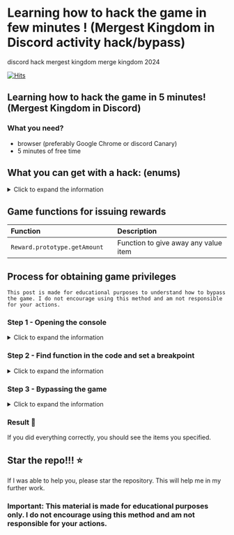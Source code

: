 # Learning how to hack the game in few minutes ! (Mergest Kingdom in Discord activity hack/bypass)
discord hack mergest kingdom merge kingdom 2024

[![Hits](https://hits.sh/github.com/NotMeCJ/discord-mergest-kingdom-hack.svg?color=cc1111)](https://hits.sh/github.com/NotMeCJ/discord-mergest-kingdom-hack/)

## Learning how to hack the game in 5 minutes! (Mergest Kingdom in Discord)

### What you need?
- browser (preferably Google Chrome or discord Canary)
- 5 minutes of free time 
 
 
## What you can get with a hack: (enums)
<details> 
  <summary>Click to expand the information</summary>
 
| Parameter |   Is reward   | Description                |
| :-------- | :------- | :------------------------- |
| `coins` | True | Yellow coins |
| `rubies` | True | Purple gems |
| `wands` | True | Keys to discover new worlds |
| `energy` | True | Energy for activities |
</details>
 
## Game functions for issuing rewards
 
| Function |    | Description                               |
| :-------- | :----- |:------------------------------------------|
| `Reward.prototype.getAmount`      | | Function to give away any value item       |

## Process for obtaining game privileges
```
This post is made for educational purposes to understand how to bypass the game. I do not encourage using this method and am not responsible for your actions.
```
 
### Step 1 - Opening the console
<details>
  <summary>Click to expand the information</summary>
 
1) Join any voice channel and start the activity
2) Open the browser console `(F12, Ctrl+Shift+I or Cmd+Opt+I)`
3) Go to the `Console` tab
 
</details>

### Step 2 - Find function in the code and set a breakpoint
<details>
  <summary>Click to expand the information</summary>
 
1) Find the file `game-vX.X.X.js` and open it
![{DA292A78-1B77-4188-931E-B0B61ABA0491}](https://github.com/user-attachments/assets/51db9c34-0d74-460f-bb0c-89f9160d34e0)

 2) Press `Ctrl+F` and search the function `Reward.prototype.getAmount`
Now the function has been obfuscated so you need to find like `Reward.prototype.getAmount`
Notice the + 'd' function that remains here.

3) Click to the left on the gray line to place a breakpoint
 
   ![{F35CF60C-3AA9-42FF-8FF2-84864B2A9A98}](https://github.com/user-attachments/assets/41faa0a8-d623-4936-9c9c-5540398e0ce7)

 
</details>
 
### Step 3 - Bypassing the game
<details>
  <summary>Click to expand the information</summary>
 
1) Find any resource on the map
 
   ![{91C5614D-ED4F-4AAF-9C16-416C293BE868}](https://github.com/user-attachments/assets/64fba069-a51e-44ae-817d-4758f9291372)

2) Click on it and you will see information in the `Scope` window
   ![{23B0E4DF-ADF2-4FF9-8A57-0BDC09899F0A}](https://github.com/user-attachments/assets/610f253a-9a8a-4ad7-8a66-368b4bfdf946)

4) Click on the triangles where it says `this` and go to `values`
   ![{593B065C-88AA-4446-924D-714E33F71CD4}](https://github.com/user-attachments/assets/5d221159-5edf-4628-9386-358d96c14b42)
5) ^ In the `value` field, enter the value you want to issue
6) Press 1 and then 2 in sequence
   ![{30DFAA8F-F7FA-45D6-8000-6CF4ABD77033}](https://github.com/user-attachments/assets/bcab62fe-7657-465e-a9d1-8e71c6efb011)

7) Watch as the items start being issued
 
</details>


### Result 🎉
 
If you did everything correctly, you should see the items you specified.
 
## Star the repo!!! ⭐
 
If I was able to help you, please star the repository. This will help me in my further work.
 
<h3> Important: This material is made for educational purposes only. I do not encourage using this method and am not responsible for your actions. </h3>
